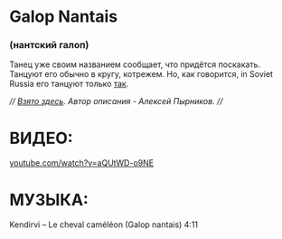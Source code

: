 Galop Nantais
=============
### (нантский галоп)
Танец уже своим названием сообщает, что придётся поскакать. Танцуют его обычно в кругу, котрежем. Но, как говорится, in Soviet Russia его танцуют только [так](https://www.youtube.com/watch?v=aQUtWD-o9NE).

_// [Взято здесь](http://celtic-community.diary.ru/p193203999.htm?oam#more1). Автор описания - Алексей Пырников. //_

ВИДЕО:
======
[youtube.com/watch?v=aQUtWD-o9NE](https://www.youtube.com/watch?v=aQUtWD-o9NE)

МУЗЫКА:
=======
Kendirvi – Le cheval caméléon (Galop nantais) 4:11
